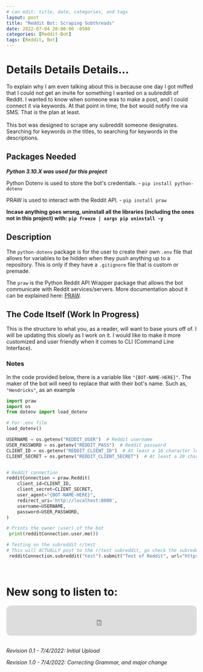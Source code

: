 ```yaml
---
# can edit: title, date, categories, and tags
layout: post
title: "Reddit Bot: Scraping Subthreads"
date: 2022-07-04 20:00:00 -0500
categories: [Reddit-Bot]
tags: [Reddit, Bot]
--- 
```


# Details Details Details...

To explain why I am even talking about this is because one day I got miffed that I could not get an invite for something I wanted on a subreddit of Reddit. I wanted to know when someone was to make a post, and I could connect it via keywords. At that point in time, the bot would notify me via SMS. That _is_ the plan at least.
<br>
<br>
This bot was designed to scrape any subreddit someone designates. Searching for keywords in the titles, to searching for keywords in the descriptions.

## Packages Needed
_**Python 3.10.X was used for this project**_

Python Dotenv is used to store the bot's credentials.
    - `pip install python-dotenv`

PRAW is used to interact with the Reddit API.
    - `pip install praw`

__Incase anything goes wrong, uninstall all the libraries (including the ones not in this project) with: `pip freeze | xargs pip uninstall -y`__

## Description

The `python-dotenv` package is for the user to create their own `.env` file that allows for variables to be hidden when they push anything up to a repository. This is only if they have a `.gitignore` file that is custom or premade.
<br>

The `praw` is the Python Reddit API Wrapper package that allows the bot communicate with Reddit services/servers. More documentation about it can be explained here: [PRAW](https://praw.readthedocs.io/en/stable/getting_started/authentication.html#password-flow).

## The Code Itself (Work In Progress)

This is the structure to what you, as a reader, will want to base yours off of. I will be updating this slowly as I work on it. I would like to make it more customized and user friendly when it comes to CLI (Command Line Interface). 

### Notes
In the code provided below, there is a variable like `"{BOT-NAME-HERE}"`. The maker of the bot will need to replace that with their bot's name. Such as, `"Hendricks"`, as an example

```python 
import praw
import os
from dotenv import load_dotenv

# For .env file
load_dotenv()

USERNAME = os.getenv("REDDIT_USER")  # Reddit username
USER_PASSWORD = os.getenv("REDDIT_PASS")  # Reddit password
CLIENT_ID = os.getenv("REDDIT_CLIENT_ID")  # At least a 16 character long string found in the Reddit app
CLIENT_SECRET = os.getenv("REDDIT_CLIENT_SECRET")  # At least a 20 character long string found in the Reddit app


# Reddit connection
redditConnection = praw.Reddit(
    client_id=CLIENT_ID,
    client_secret=CLIENT_SECRET,
    user_agent="{BOT-NAME-HERE}",
    redirect_uri='http://localhost:8080',
    username=USERNAME,
    password=USER_PASSWORD,
)

# Prints the owner (user) of the bot
 print(redditConnection.user.me())

# Testing on the subreddit r/test
# This will ACTUALLY post to the r/test subreddit, go check the subreddit out for a post by your bot.
 redditConnection.subreddit("test").submit("Test of Reddit", url="https://reddit.com")

```
<br>

# New song to listen to:
<iframe style="border-radius:12px" src="https://open.spotify.com/embed/track/3XctWgpqES8k6NcpJuS1jA?utm_source=generator" width="100%" height="80" frameBorder="0" allowfullscreen="" allow="autoplay; clipboard-write; encrypted-media; fullscreen; picture-in-picture"></iframe>

<br>
<br>

_Revision 0.1 - 7/4/2022: Initial Upload_
<br>

_Revision 1.0 - 7/4/2022: Correcting Grammar, and major change_

<br>
